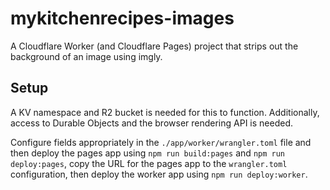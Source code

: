 # mykitchenrecipes-images
A Cloudflare Worker (and Cloudflare Pages) project that strips out the background of an image using imgly.

## Setup
A KV namespace and R2 bucket is needed for this to function. Additionally, access to Durable Objects and the browser rendering API is needed.

Configure fields appropriately in the `./app/worker/wrangler.toml` file and then deploy the pages app using `npm run build:pages` and `npm run deploy:pages`, copy the URL for the pages app to the `wrangler.toml` configuration, then deploy the worker app using `npm run deploy:worker`.
